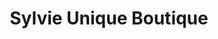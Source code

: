 ---
title: "Sylvie Unique Boutique"
url: /carmel-by-the-sea/sylvie-unique-boutique/
shop: clothes
---